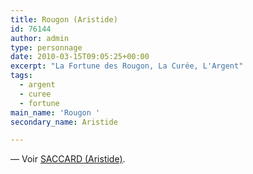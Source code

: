 ```yaml
---
title: Rougon (Aristide)
id: 76144
author: admin
type: personnage
date: 2010-03-15T09:05:25+00:00
excerpt: "La Fortune des Rougon, La Curée, L'Argent"
tags:
  - argent
  - curee
  - fortune
main_name: 'Rougon '
secondary_name: Aristide

---
```

— Voir <a href="/personnage/saccard-aristide/" target="_self">SACCARD (Aristide)</a>.